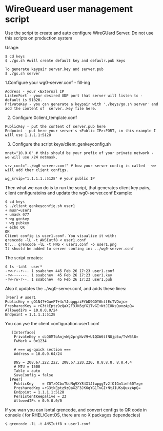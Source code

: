 WireGueard user management script
========================
Use the script to create and auto configure WireGUard Server.
Do not use this scripts on production system

Usage:
```
$ cd keys
$ ./go.sh #will create default key and defaulr.pub keys

To generate keypair server.key and server.pub
$ ./go.sh server 
```
1.Configure your wg0-server.conf - fill-ing
```
Address - your <External IP
ListenPort - your desired UDP port that server will listen to - default is 51820.
PrivateKey - you can generate a keypair with './keys/go.sh server' and add the content of  server..key file here.
```

2. Configure 0client_template.conf
```
PublicKey - put the content of server.pub here 
Endpoint - put here your server's <Public IP>:PORT, in this example I will use 1.1.1.1:5128
```

3. Configure the script keys/client_genkeyconfig.sh 
```
mnet="10.0.0" # this should be your prefix of your private network - we will use /24 netmask.

srv_conf="../wg0-server.conf" # how your server config is called - we will add ther client configs.

wg_srvip="1.1.1.1.:5128" # your public IP

```

Then what we can do is to run the script, that generates client key pairs, client configuratoins and update the wg0-server.conf
Example:
```
$ cd keys
$ ./client_genkeyconfig.sh user1
+ musr=user1
+ umask 077
+ wg genkey
+ wg pubkey
+ echo OK
OK
Client config is user1.conf. You visualize it with:
qrencode -lL -t ANSIutf8 < user1.conf
Or... qrencode -lL -t PNG < user1.conf -o user1.png
It shuold be added to server confing in: ../wg0-server.conf
```
The script creates:
```
$ ls -laht  user*
-rw-r--r--. 1 ssabchev 445 Feb 26 17:23 user1.conf
-rw-------. 1 ssabchev  45 Feb 26 17:23 user1.key
-rw-rw-r--. 1 ssabchev  45 Feb 26 17:23 user1.pub
```
Also it updates the ../wg0-server.conf, and adds these lines:
```
[Peer] # user1
PublicKey = gO1N47+GuePT+4cYJuqqgaiPYbD9GDY0hlfEcTVOojc=
PresharedKey = rG3tkEptz9zQaX2F3JK6qYG1TvGI+NtJIUKsQuxzApQ=
AllowedIPs = 10.0.0.0/24
Endpoint = 1.1.1.1:5128
```
You can yse the client configuration user1.conf
```
   [Interface]
    PrivateKey = cLQ0MToAnjvWg2prgNvV9+U1QXW6tfNUjp5u/TvW5lU=
    FwMark = 0x1234

    # === wg-quick section ===
    Address = 10.0.0.64/24

    DNS = 208.67.222.222, 208.67.220.220, 8.8.8.8, 8.8.4.4
    # MTU = 1500
    Table = auto
    SaveConfig = false
  [Peer]
    PublicKey    = Z0TzOCbxTUdNq9XY84X1JtwpggTv2fO1Gn1ieh6DYxg=
    PresharedKey =rG3tkEptz9zQaX2F3JK6qYG1TvGI+NtJIUKsQuxzApQ=
    Endpoint = 1.1.1.1:5128
    PersistentKeepalive = 23
    AllowedIPs = 0.0.0.0/0
```
If you wan you can isntal qrencode, and convert configs to QR code in console ( for RHEL/CentOS, there are no X packages dependecies)
```
$ qrencode -lL -t ANSIutf8 < user1.conf
```
